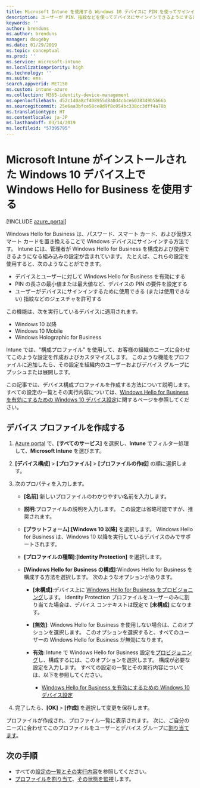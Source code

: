 ```yaml
---
title: Microsoft Intune を使用する Windows 10 デバイスに PIN を使ってサインインする - Azure | Microsoft Docs
description: ユーザーが PIN、指紋などを使ってデバイスにサインインできるようにするには、Windows Hello for Business を使用します。 Intune for Windows 10 デバイスでこのような設定を含む ID 保護構成プロファイルを作成し、そのプロファイルをユーザー グループとデバイス グループに割り当てます。
keywords: ''
author: brenduns
ms.author: brenduns
manager: dougeby
ms.date: 01/29/2019
ms.topic: conceptual
ms.prod: ''
ms.service: microsoft-intune
ms.localizationpriority: high
ms.technology: ''
ms.suite: ems
search.appverid: MET150
ms.custom: intune-azure
ms.collection: M365-identity-device-management
ms.openlocfilehash: d52c140a8cf408955d8a8d4cbce6038349b5b66b
ms.sourcegitcommit: 25e6aa3bfce58ce8d9f8c054bc338cc3dff4a78b
ms.translationtype: HT
ms.contentlocale: ja-JP
ms.lasthandoff: 03/14/2019
ms.locfileid: "57395795"
---
```

# <a name="use-windows-hello-for-business-on-windows-10-devices-with-microsoft-intune"></a>Microsoft Intune がインストールされた Windows 10 デバイス上で Windows Hello for Business を使用する

[!INCLUDE [azure_portal](./includes/azure_portal.md)]

Windows Hello for Business は、パスワード、スマート カード、および仮想スマート カードを置き換えることで Windows デバイスにサインインする方法です。 Intune には、管理者が Windows Hello for Business を構成および使用できるようになる組み込みの設定が含まれています。 たとえば、これらの設定を使用すると、次のようなことができます。

- デバイスとユーザーに対して Windows Hello for Business を有効にする
- PIN の長さの最小値または最大値など、デバイスの PIN の要件を設定する
- ユーザーがデバイスにサインインするために使用できる (または使用できない) 指紋などのジェスチャを許可する

この機能は、次を実行しているデバイスに適用されます。

- Windows 10 以降
- Windows 10 Mobile
- Windows Holographic for Business

Intune では、"構成プロファイル" を使用して、お客様の組織のニーズに合わせてこのような設定を作成およびカスタマイズします。 このような機能をプロファイルに追加したら、その設定を組織内のユーザーおよびデバイス グループにプッシュまたは展開します。

この記事では、デバイス構成プロファイルを作成する方法について説明します。 すべての設定の一覧とその実行内容については、[Windows Hello for Business を有効にするための Windows 10 デバイス設定](identity-protection-windows-settings.md)に関するページを参照してください。

## <a name="create-the-device-profile"></a>デバイス プロファイルを作成する

1. [Azure portal](https://portal.azure.com) で、**[すべてのサービス]** を選択し、**Intune** でフィルター処理して、**Microsoft Intune** を選びます。
2. **[デバイス構成]** > **[プロファイル]** > **[プロファイルの作成]** の順に選択します。
3. 次のプロパティを入力します。

    - **[名前]**:新しいプロファイルのわかりやすい名前を入力します。
    - **説明**:プロファイルの説明を入力します。 この設定は省略可能ですが、推奨されます。
    - **[プラットフォーム]**:**[Windows 10 以降]** を選択します。 Windows Hello for Business は、Windows 10 以降を実行しているデバイスのみでサポートされます。
    - **[プロファイルの種類]**:**[Identity Protection]** を選択します。
    - **[Windows Hello for Business の構成]**:Windows Hello for Business を構成する方法を選択します。 次のようなオプションがあります。

        - **[未構成]**:デバイス上に [Windows Hello for Business をプロビジョニング](https://docs.microsoft.com/windows/security/identity-protection/hello-for-business/hello-how-it-works-provisioning)します。 Identity Protection プロファイルをユーザーのみに割り当てた場合は、デバイス コンテキストは既定で **[未構成]** になります。
        - **[無効]**: Windows Hello for Business を使用しない場合は、このオプションを選択します。 このオプションを選択すると、すべてのユーザーの Windows Hello for Business が無効になります。
        - **有効**: Intune で Windows Hello for Business 設定を[プロビジョニング]((https://docs.microsoft.com/windows/security/identity-protection/hello-for-business/hello-how-it-works-provisioning))し、構成するには、このオプションを選択します。 構成が必要な設定を入力します。 すべての設定の一覧とその実行内容については、以下を参照してください。

            - [Windows Hello for Business を有効にするための Windows 10 デバイス設定](identity-protection-windows-settings.md)

4. 完了したら、**[OK]** > **[作成]** を選択して変更を保存します。

プロファイルが作成され、プロファイル一覧に表示されます。 次に、ご自分のニーズに合わせてこのプロファイルをユーザーとデバイス グループに[割り当てます](device-profile-assign.md)。

<!--  Removing image as part of design review; retaining source until we known the disposition.

## Example of device restriction settings

In this high-level example, you'll create a device restriction policy that blocks the use of the built-in camera app on Android devices.

![How to disable the camera on Android devices](./media/disable-android-camera.png)

-->

## <a name="next-steps"></a>次の手順

- すべての[設定の一覧とその実行内容](identity-protection-windows-settings.md)を参照してください。
- [プロファイルを割り当て](device-profile-assign.md)、[その状態を監視](device-profile-monitor.md)します。
